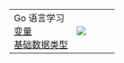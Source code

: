 <table width=100% frame=void>
<tr>
<td width=60%>
<span>Go 语言学习</span><br/>
<a href="https://mp.weixin.qq.com/s/bhMITWL0mpBK49FvTE9PtA" target="_blank">变量</a><br/>
<a href="https://mp.weixin.qq.com/s/GKG3zmic_QJPQC0oBzRuyg" target="_blank">基础数据类型</a><br/>
</td>

<td><img src="https://github-readme-stats.vercel.app/api?username=weirubo&show_icons=true&hide_title=true"/></td>
</tr>
</table>
